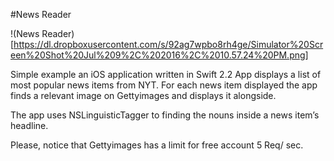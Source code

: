 #News Reader

!(News Reader)[https://dl.dropboxusercontent.com/s/92ag7wpbo8rh4ge/Simulator%20Screen%20Shot%20Jul%209%2C%202016%2C%2010.57.24%20PM.png]

Simple example an iOS application written in Swift 2.2
App  displays a list of most popular news items from NYT.
For each news item displayed the app finds a relevant image on Gettyimages and displays it alongside.

The app uses  NSLinguisticTagger to finding the nouns inside a news item’s headline.

Please, notice that Gettyimages has a limit for free account 5 Req/ sec.
